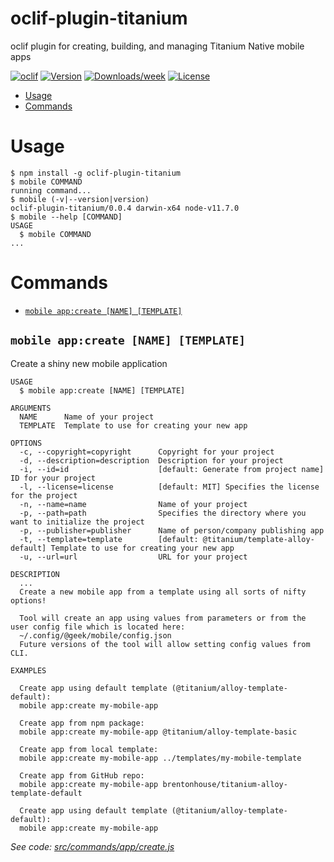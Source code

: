 oclif-plugin-titanium
=====================

oclif plugin for creating, building, and managing Titanium Native mobile apps

[![oclif](https://img.shields.io/badge/cli-oclif-brightgreen.svg)](https://oclif.io)
[![Version](https://img.shields.io/npm/v/oclif-plugin-titanium.svg)](https://npmjs.org/package/oclif-plugin-titanium)
[![Downloads/week](https://img.shields.io/npm/dw/oclif-plugin-titanium.svg)](https://npmjs.org/package/oclif-plugin-titanium)
[![License](https://img.shields.io/npm/l/oclif-plugin-titanium.svg)](https://github.com/brentonhouse/oclif-plugin-titanium/blob/master/package.json)

<!-- toc -->
* [Usage](#usage)
* [Commands](#commands)
<!-- tocstop -->
# Usage
<!-- usage -->
```sh-session
$ npm install -g oclif-plugin-titanium
$ mobile COMMAND
running command...
$ mobile (-v|--version|version)
oclif-plugin-titanium/0.0.4 darwin-x64 node-v11.7.0
$ mobile --help [COMMAND]
USAGE
  $ mobile COMMAND
...
```
<!-- usagestop -->
# Commands
<!-- commands -->
* [`mobile app:create [NAME] [TEMPLATE]`](#mobile-appcreate-name-template)

## `mobile app:create [NAME] [TEMPLATE]`

Create a shiny new mobile application

```
USAGE
  $ mobile app:create [NAME] [TEMPLATE]

ARGUMENTS
  NAME      Name of your project
  TEMPLATE  Template to use for creating your new app

OPTIONS
  -c, --copyright=copyright      Copyright for your project
  -d, --description=description  Description for your project
  -i, --id=id                    [default: Generate from project name] ID for your project
  -l, --license=license          [default: MIT] Specifies the license for the project
  -n, --name=name                Name of your project
  -p, --path=path                Specifies the directory where you want to initialize the project
  -p, --publisher=publisher      Name of person/company publishing app
  -t, --template=template        [default: @titanium/template-alloy-default] Template to use for creating your new app
  -u, --url=url                  URL for your project

DESCRIPTION
  ...
  Create a new mobile app from a template using all sorts of nifty options!

  Tool will create an app using values from parameters or from the user config file which is located here:  
  ~/.config/@geek/mobile/config.json
  Future versions of the tool will allow setting config values from CLI.

EXAMPLES

  Create app using default template (@titanium/alloy-template-default):
  mobile app:create my-mobile-app

  Create app from npm package:
  mobile app:create my-mobile-app @titanium/alloy-template-basic

  Create app from local template:
  mobile app:create my-mobile-app ../templates/my-mobile-template

  Create app from GitHub repo:
  mobile app:create my-mobile-app brentonhouse/titanium-alloy-template-default

  Create app using default template (@titanium/alloy-template-default):
  mobile app:create my-mobile-app
```

_See code: [src/commands/app/create.js](https://github.com/brentonhouse/oclif-plugin-titanium/blob/v0.0.4/src/commands/app/create.js)_
<!-- commandsstop -->
